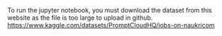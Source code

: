 To run the jupyter notebook, you must download the dataset from this website as the file is too large to upload in github.
https://www.kaggle.com/datasets/PromptCloudHQ/jobs-on-naukricom
